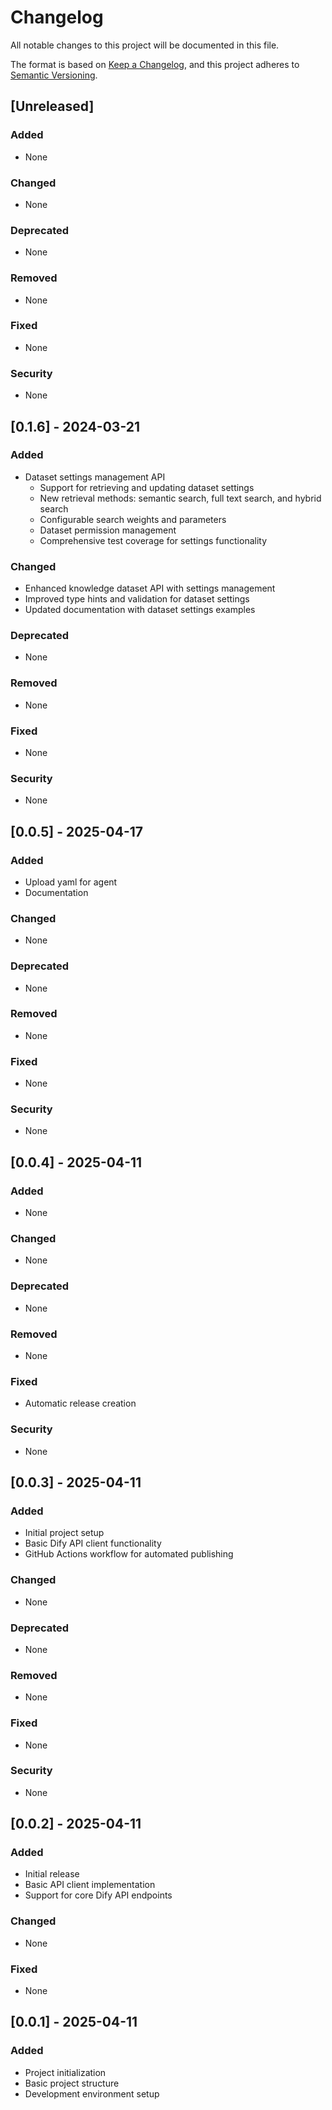 # Changelog

All notable changes to this project will be documented in this file.

The format is based on [Keep a Changelog](https://keepachangelog.com/en/1.0.0/),
and this project adheres to [Semantic Versioning](https://semver.org/spec/v2.0.0.html).

## [Unreleased]

### Added
- None

### Changed
- None

### Deprecated
- None

### Removed
- None

### Fixed
- None

### Security
- None

## [0.1.6] - 2024-03-21

### Added
- Dataset settings management API
  - Support for retrieving and updating dataset settings
  - New retrieval methods: semantic search, full text search, and hybrid search
  - Configurable search weights and parameters
  - Dataset permission management
  - Comprehensive test coverage for settings functionality

### Changed
- Enhanced knowledge dataset API with settings management
- Improved type hints and validation for dataset settings
- Updated documentation with dataset settings examples

### Deprecated
- None

### Removed
- None

### Fixed
- None

### Security
- None

## [0.0.5] - 2025-04-17

### Added
- Upload yaml for agent
- Documentation

### Changed
- None

### Deprecated
- None

### Removed
- None

### Fixed
- None

### Security
- None

## [0.0.4] - 2025-04-11

### Added
- None

### Changed
- None

### Deprecated
- None

### Removed
- None

### Fixed
- Automatic release creation

### Security
- None

## [0.0.3] - 2025-04-11

### Added
- Initial project setup
- Basic Dify API client functionality
- GitHub Actions workflow for automated publishing

### Changed
- None

### Deprecated
- None

### Removed
- None

### Fixed
- None

### Security
- None

## [0.0.2] - 2025-04-11

### Added
- Initial release
- Basic API client implementation
- Support for core Dify API endpoints

### Changed
- None

### Fixed
- None

## [0.0.1] - 2025-04-11

### Added
- Project initialization
- Basic project structure
- Development environment setup 